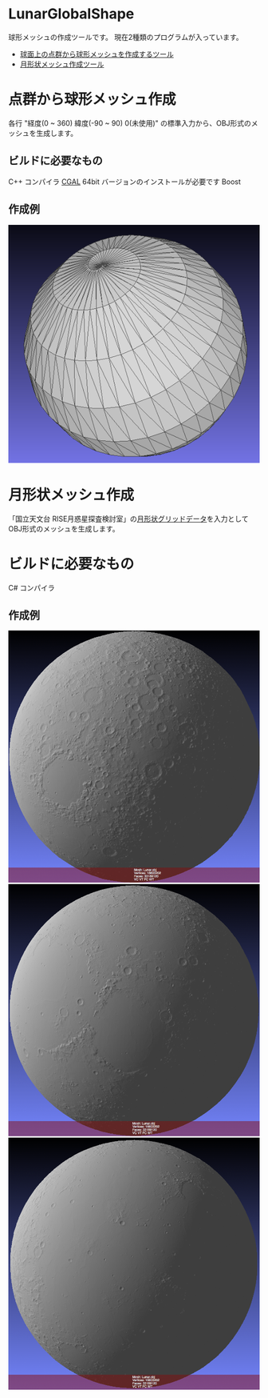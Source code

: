 LunarGlobalShape
================
 球形メッシュの作成ツールです。
 現在2種類のプログラムが入っています。
 
  - [球面上の点群から球形メッシュを作成するツール](LunarGlobalShape) 
  - [月形状メッシュ作成ツール](LunarGridMesh)

# 点群から球形メッシュ作成
各行 "経度(0 ~ 360) 緯度(-90 ~ 90) 0(未使用)" の標準入力から、OBJ形式のメッシュを生成します。

## ビルドに必要なもの
C++ コンパイラ
[CGAL](http://doc.cgal.org/latest/Manual/installation.html) 64bit バージョンのインストールが必要です 
Boost

## 作成例
![渦巻状メッシュ](html/CircularSphere.png)

# 月形状メッシュ作成
「国立天文台 RISE月惑星探査検討室」の[月形状グリッドデータ](http://www.miz.nao.ac.jp/rise-pub/content/pub-data/topo_grid)を入力としてOBJ形式のメッシュを生成します。

# ビルドに必要なもの
C# コンパイラ

## 作成例
![月01](html/Moon01.png)
![月02](html/Moon02.png)
![月03](html/Moon03.png)
